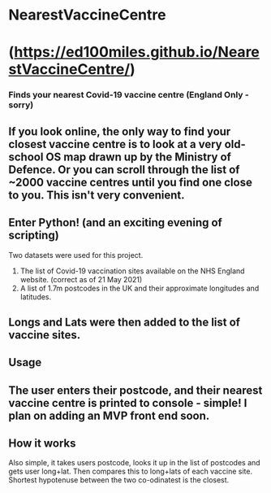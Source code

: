 # NearestVaccineCentre
# (https://ed100miles.github.io/NearestVaccineCentre/)
### Finds your nearest Covid-19 vaccine centre (England Only - sorry)

If you look online, the only way to find your closest vaccine centre is to look at a very old-school OS map drawn up by the Ministry of Defence. Or you can scroll through the list of ~2000 vaccine centres until you find one close to you. This isn't very convenient. 
---

## Enter Python! (and an exciting evening of scripting)

Two datasets were used for this project. 

1. The list of Covid-19 vaccination sites available on the NHS England website. (correct as of 21 May 2021)
2. A list of 1.7m postcodes in the UK and their approximate longitudes and latitudes.

Longs and Lats were then added to the list of vaccine sites. 
---

## Usage

The user enters their postcode, and their nearest vaccine centre is printed to console - simple! I plan on adding an MVP front end soon. 
---

## How it works

Also simple, it takes users postcode, looks it up in the list of postcodes and gets user long+lat. Then compares this to long+lats of each vaccine site. Shortest hypotenuse between the two co-odinatest is the closest. 

